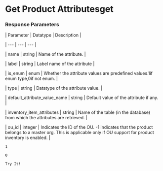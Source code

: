 # Get Product Attributesget

### Response Parameters

| Parameter | Datatype | Description |

| --- | --- | --- |

| name | string | Name of the attribute. |

| label | string | Label name of the attribute |

| is_enum | enum | Whether the attribute values are predefined values.1if enum type,0if not enum. |

| type | string | Datatype of the attribute value. |

| default_attribute_value_name | string | Default value of the attribute if any. |

| inventory_item_attributes | string | Name of the table (in the database) from which the attributes are retrieved. |

| ou_id | integer | Indicates the ID of the OU. -1 indicates that the product belongs to a master org. This is applicable only if OU support for product inventory is enabled. |



`1`

`0`

`Try It!`
